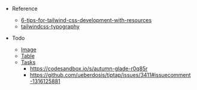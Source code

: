 - Reference
  - [6-tips-for-tailwind-css-development-with-resources](https://dev.to/joserfelix/6-tips-for-tailwind-css-development-with-resources-33i4)
  - [tailwindcss-typography](https://github.com/tailwindlabs/tailwindcss-typography)

- Todo
  - [Image](https://tiptap.dev/examples/images)
  - [Table](https://tiptap.dev/examples/tables)
  - [Tasks](https://tiptap.dev/examples/tasks)
    - https://codesandbox.io/s/autumn-glade-r0q85r
    - https://github.com/ueberdosis/tiptap/issues/3411#issuecomment-1316125881